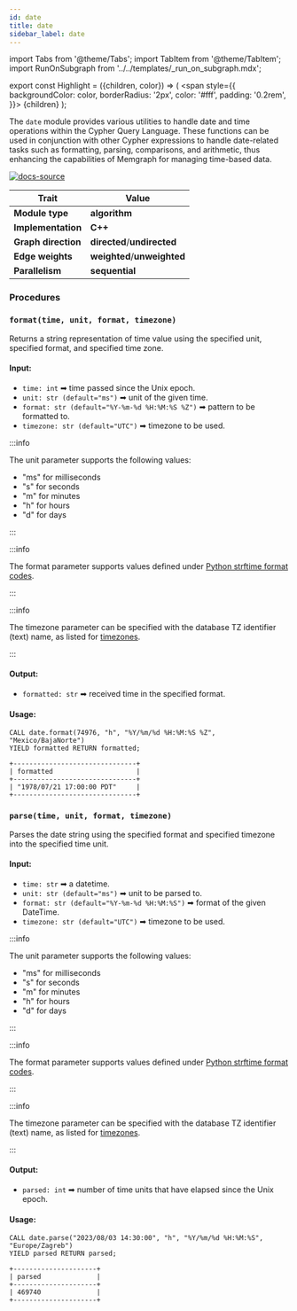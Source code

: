 ```yaml
---
id: date
title: date
sidebar_label: date
---
```


import Tabs from '@theme/Tabs';
import TabItem from '@theme/TabItem';
import RunOnSubgraph from '../../templates/_run_on_subgraph.mdx';

export const Highlight = ({children, color}) => (
<span
style={{
  backgroundColor: color,
  borderRadius: '2px',
  color: '#fff',
  padding: '0.2rem',
}}>
{children}
</span>
);

The `date` module provides various utilities to handle date and time operations within the Cypher Query Language. These functions can be used in conjunction with other Cypher expressions to handle date-related tasks such as formatting, parsing, comparisons, and arithmetic, thus enhancing the capabilities of Memgraph for managing time-based data.

[![docs-source](https://img.shields.io/badge/source-date-FB6E00?logo=github&style=for-the-badge)](https://github.com/memgraph/mage/tree/main/python/date.py)

| Trait               | Value                                                 |
| ------------------- | ----------------------------------------------------- |
| **Module type**     | <Highlight color="#FB6E00">**algorithm**</Highlight>  |
| **Implementation**  | <Highlight color="#FB6E00">**C++**</Highlight>        |
| **Graph direction** | <Highlight color="#FB6E00">**directed**</Highlight>/<Highlight color="#FB6E00">**undirected**</Highlight> |
| **Edge weights**    | <Highlight color="#FB6E00">**weighted**</Highlight>/<Highlight color="#FB6E00">**unweighted**</Highlight> |
| **Parallelism**     | <Highlight color="#FB6E00">**sequential**</Highlight> |

### Procedures

### `format(time, unit, format, timezone)`

Returns a string representation of time value using the specified unit, specified format, and specified time zone.

#### Input:

- `time: int` ➡ time passed since the Unix epoch.
- `unit: str (default="ms")` ➡ unit of the given time.
- `format: str (default="%Y-%m-%d %H:%M:%S %Z")` ➡ pattern to be formatted to.
- `timezone: str (default="UTC")` ➡ timezone to be used.

:::info

The unit parameter supports the following values:
- "ms" for milliseconds
- "s" for seconds
- "m" for minutes
- "h" for hours
- "d" for days

:::

:::info

The format parameter supports values defined under [Python strftime format codes](https://docs.python.org/3/library/datetime.html#strftime-and-strptime-format-codes).

:::

:::info

The timezone parameter can be specified with the database TZ identifier (text) name, as listed for [timezones](https://en.wikipedia.org/wiki/List_of_tz_database_time_zones).

:::

#### Output:

- `formatted: str` ➡ received time in the specified format.

#### Usage:

```cypher
CALL date.format(74976, "h", "%Y/%m/%d %H:%M:%S %Z", "Mexico/BajaNorte") 
YIELD formatted RETURN formatted;
```

```plaintext
+-------------------------------+
| formatted                     |
+-------------------------------+
| "1978/07/21 17:00:00 PDT"     |
+-------------------------------+
```


### `parse(time, unit, format, timezone)`

Parses the date string using the specified format and specified timezone into the specified time unit.

#### Input:

- `time: str` ➡ a datetime.
- `unit: str (default="ms")` ➡ unit to be parsed to.
- `format: str (default="%Y-%m-%d %H:%M:%S")` ➡ format of the given DateTime.
- `timezone: str (default="UTC")` ➡ timezone to be used.

:::info

The unit parameter supports the following values:
- "ms" for milliseconds
- "s" for seconds
- "m" for minutes
- "h" for hours
- "d" for days

:::

:::info

The format parameter supports values defined under [Python strftime format codes](https://docs.python.org/3/library/datetime.html#strftime-and-strptime-format-codes).

:::

:::info

The timezone parameter can be specified with the database TZ identifier (text) name, as listed for [timezones](https://en.wikipedia.org/wiki/List_of_tz_database_time_zones).

:::

#### Output:

- `parsed: int` ➡ number of time units that have elapsed since the Unix epoch.

#### Usage:

```cypher
CALL date.parse("2023/08/03 14:30:00", "h", "%Y/%m/%d %H:%M:%S", "Europe/Zagreb") 
YIELD parsed RETURN parsed;
```

```plaintext
+---------------------+
| parsed              |
+---------------------+
| 469740              |
+---------------------+
```

